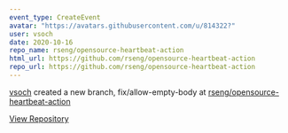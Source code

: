 ```yaml
---
event_type: CreateEvent
avatar: "https://avatars.githubusercontent.com/u/814322?"
user: vsoch
date: 2020-10-16
repo_name: rseng/opensource-heartbeat-action
html_url: https://github.com/rseng/opensource-heartbeat-action
repo_url: https://github.com/rseng/opensource-heartbeat-action
---
```


<a href='https://github.com/vsoch' target='_blank'>vsoch</a> created a new branch, fix/allow-empty-body at <a href='https://github.com/rseng/opensource-heartbeat-action' target='_blank'>rseng/opensource-heartbeat-action</a>

<a href='https://github.com/rseng/opensource-heartbeat-action' target='_blank'>View Repository</a>